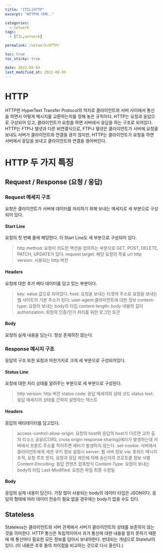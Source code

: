 ```yaml
---
title: "[TIL]HTTP"
excerpt: "HTTP에 대해.."

categories:
  - network
tags:
  - [TIL,network]

permalink: /network/HTTP/

toc: true
toc_sticky: true

date: 2022-08-09
last_modified_at: 2022-08-09
---
```


# HTTP 
HTTP란 HyperText Transfer Protocol의 약자로 클라이언트와 서버 사이에서 통신을 하면서 어떻게 메시지를 교환하는지를 정해 놓은 규칙이다. HTTP는 요청과 응답으로 구성되어 있고, 클라이언트가 요청을 하면 서버에서 응답을 하는 구조로 되어있다. HTTP는 FTP나 텔넷과 다른 비연결식으로, FTP나 텔넷은 클라이언트가 서버에 요청을 보내도 서버가 클라이언트와 연결을 끊지 않지만, HTTP는 클라이언트가 요청을 하면 서버에서 응답을 보내고 클라이언트와 연결을 끊어버린다.

# HTTP 두 가지 특징

## Request / Response (요청 / 응답)
### Request 메세지 구조
요청은 클라이언트가 서버에 데이터를 처리하기 위해 보내는 메세지로 세 부분으로 구성되어 있다.
#### Start Line
요청의 첫 번째 줄에 해당한다. 이 Start Line도 세 부분으로 구성되어 있다.
> http method: 요청이 의도한 액션을 정의하는 부분으로 GET, POST, DELETE, PATCH, UPDATE가 있다.
request target: 해당 요청의 목표 url
http version: 사용되는 http 버전

#### Headers
요청에 대한 추가 메타 데이터를 담고 있는 부분이다.
> key: value 값으로 되어있다.
host: 요청을 보내는 타겟의 주소로 요청을 보내는 웹 사이트의 기본 주소가 된다.
user-agent:클라이언트에 대한 정보
content-type: 요청이 보내는 body의 타입
content-length: body 내용의 길이
authorization: 회원의 인증/인가 처리를 위한 로그인 토큰

#### Body
요청의 실제 내용을 담는다.
항상 존재하진 않는다.

### Response 메시지 구조
응답의 구조 또한 요청과 마찬가지로 크게 세 부분으로 구성되어있다.
#### Status Line
요청에 대한 처리 상태를 알려주는 부분으로 세 부분으로 구성된다.
> http version: http 버전
status code: 응답 메세지의 상태 코드
status text: 응답 메세지의 상태를 간략히 설명하는 텍스트
#### Headers
응답의 메타데이터를 담고있다.
>access-control-allow-origin: 요청의 host와 응답의 host가 다르면 교차 출처 리소스 공유(CORS, cross origin response sharing)에러가 발생하는데 서버에서 프론트 주소를 적어주면 에러가 발생하지 않는다.
set-cookie: 서버에서 클라이언트에게 세션 쿠키 정보 설정시
server: 웹 서버 정보
via: 포워드 메시지 추적, 요청 루프 방지, 요청과 응답 체인에 의해 송신자의 프로토콜 정보 식별
Content-Encoding: 응답 컨텐츠 압축방식
Content-Type: 요청이 보내는 body의 타입
Last-Modified: 요청한 파일 최종 수정일

#### Body
응답의 실제 내용이 담긴다.
가장 많이 사용되는 body의 데이터 타입은 JSON이다.
응답의 형태에 따라 데이터 전송이 필요 없을 경우에는 body가 없을 수도 있다.

## Stateless
Stateless는 클라이언트와 서버 관계에서 서버가 클라이언트의 상태를 보존하지 않는것을 의미한다. HTTP 통신은 독립적이어서 과거 통신에 대한 내용을 알지 못하기 때문에 매 통신마다 필요한 모든 정보를 담아서 보내야한다. 반대되는 개념으로 Stateful이 있다. (이 내용은 추후 둘의 차이점을 비교하는 것으로 다시 올린다.)